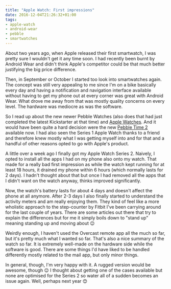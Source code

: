 ```yaml
---
title: "Apple Watch: First impressions"
date: 2016-12-04T21:26:32+01:00
tags:
- apple-watch
- android-wear
- pebble
- smartwatches
---
```


About two years ago, when Apple released their first smartwatch, I was pretty
sure I wouldn't get it any time soon. I had recently been burnt by Android Wear
and didn't think Apple's competitor could be that much better justifying the big
price difference.

Then, in September or October I started too look into smartwatches again. The
concept was still very appealing to me since I'm on a bike basically every day
and having a notification and navigation interface available without having to
get my phone out at every corner was great with Android Wear. What drove me away
from that was mostly quality concerns on every level. The hardware was mediocre
as was the software.

So I read up about the new newer Pebble Watches (also does that had just
completed the latest Kickstarter at that time) and [Apple Watches][]. And it
would have been quite a hard decision were the new [Pebble Time 2][] available
now. I had also seen the Series 1 Apple Watch thanks to a friend and therefore
knew mostly what I was getting myself into and for that and a handful of other
reasons opted to go with Apple's product.

[pebble time 2]: https://www.pebble.com/buy-pebble-time-2-smartwatch
[apple watches]: http://www.apple.com/at/apple-watch-series-2/

A little over a week ago I finally got my Apple Watch Series 2. Naively, I opted
to install all the apps I had on my phone also onto my watch. That made for a
really bad first impression as while the watch kept running for at least 18
hours, it drained my phone within 6 hours (which normally lasts for 2 days). I
hadn't thought about that but once I had removed all the apps that I didn't want
on the watch anyway, thinks improved significantly.

Now, the watch's battery lasts for about 4 days and doesn't affect the phone at
all anymore. After 2-3 days I also finally started to understand the activity
meters and am really enjoying them. They kind of feel like a more wholistic
approach to the step-counter by Fitbit I've been carrying around for the last
couple of years. There are some articles out there that try to explain the
differences but for me it simply boils down to "stand up" meaning standing up
and moving about 😉

Weirdly enough, I haven't used the Overcast remote app all the much so far, but
it's pretty much what I wanted so far. That's also a nice summary of the watch
so far. It is extremely well-made on the hardware side while the software is
good. There are some things I'd have liked to be handled differently mostly
related to the mail app, but only minor things.

In general, though, I'm very happy with it. A rugged version would be awesome,
though 😉 I thought about getting one of the cases available but none are
optimised for the Series 2 so water all of a sudden becomes an issue
again. Well, perhaps next year 😊
